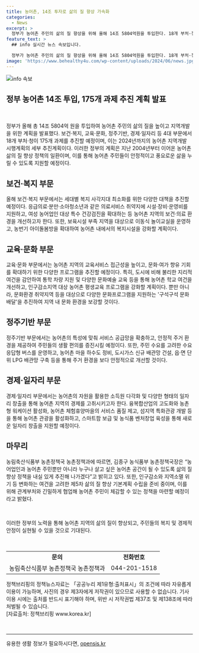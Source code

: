 ```yaml
---
title: 농어촌, 14조 투자로 삶의 질 향상 가속화
categories:
  - News
excerpt: >
  정부가 농어촌 주민의 삶의 질 향상을 위해 올해 14조 5804억원을 투입한다. 18개 부처·청이 175개 과제를 추진하며, 보건·복지, 교육·문화, 정주기반, 경제·일자리 등 4대 부문을 발전시킬 계획이다. 이를 통해 의료·복지 봉사 및 문화·교육 프로그램을 강화하고, 정주 환경을 개선하며 농어촌의 경제적 활력과 일자리 창출을 지원할 것으로 전망된다.
feature_text: >
  ## info 실시간 뉴스 속보입니다.

  정부가 농어촌 주민의 삶의 질 향상을 위해 올해 14조 5804억원을 투입한다. 18개 부처·청이 175개 과제를 추진하며, 보건·복지, 교육·문화, 정주기반, 경제·일자리 등 4대 부문을 발전시킬 계획이다. 이를 통해 의료·복지 봉사 및 문화·교육 프로그램을 강화하고, 정주 환경을 개선하며 농어촌의 경제적 활력과 일자리 창출을 지원할 것으로 전망된다.
image: 'https://www.behealthy4u.com/wp-content/uploads/2024/06/news.jpg'
---
```


<p><img src="https://www.behealthy4u.com/wp-content/uploads/2024/06/news.jpg" alt="info 속보" /></p>

<h2>정부 농어촌 14조 투입, 175개 과제 추진 계획 발표</h2>

<p data-ke-size="size16">&nbsp;</p>

<p>정부가 올해 총 14조 5804억 원을 투입하여 농어촌 주민의 삶의 질을 높이고 지역개발을 위한 계획을 발표했다. 보건·복지, 교육·문화, 정주기반, 경제·일자리 등 4대 부문에서 18개 부처·청이 175개 과제를 추진할 예정이며, 이는 2024년까지의 농어촌 지역개발 시행계획의 세부 추진계획이다. 이러한 정부의 계획은 지난 2004년부터 이어온 농어촌 삶의 질 향상 정책의 일환이며, 이를 통해 농어촌 주민들이 안정적이고 풍요로운 삶을 누릴 수 있도록 지원할 예정이다.</p></p>

<h2 data-ke-size="size26">보건·복지 부문</h2>

<p data-ke-size="size16">올해 보건·복지 부문에서는 세대별 복지 사각지대 최소화를 위한 다양한 대책을 추진할 예정이다. 응급의료·분만·소아청소년과 같은 의료서비스 취약지에 시설·장비·운영비를 지원하고, 여성 농어업인 대상 특수 건강검진을 확대하는 등 농어촌 지역의 보건·의료 환경을 개선하고자 한다. 또한, 보육시설 부족 지역을 대상으로 이동식 놀이교실을 운영하고, 농번기 아이돌봄방을 확대하여 농어촌 내에서의 복지시설을 강화할 계획이다.</p>

<h2 data-ke-size="size26">교육·문화 부문</h2>

<p data-ke-size="size16">교육·문화 부문에서는 농어촌 지역의 교육서비스 접근성을 높이고, 문화·여가 향유 기회를 확대하기 위한 다양한 프로그램을 추진할 예정이다. 특히, 도시에 비해 불리한 지리적 여건을 감안하여 통학 차량 지원 및 다양한 문화예술 교육 등을 통해 농어촌 학교 여건을 개선하고, 인구감소지역 대상 농어촌 평생교육 프로그램을 강화할 계획이다. 뿐만 아니라, 문화환경 취약지역 등을 대상으로 다양한 문화프로그램을 지원하는 '구석구석 문화배달'을 추진하여 지역 내 문화 환경을 보강할 것이다.</p>

<h2 data-ke-size="size26">정주기반 부문</h2>

<p data-ke-size="size16">정주기반 부문에서는 농어촌의 특성에 맞춰 서비스 공급망을 확충하고, 안정적 주거 환경을 제공하여 주민들의 생활 편의를 증진시킬 예정이다. 또한, 주민 수요를 고려한 수요응답형 버스를 운영하고, 농어촌 마을 하수도 정비, 도시가스 신규 배관망 건설, 읍·면 단위 LPG 배관망 구축 등을 통해 주거 환경을 보다 안정적으로 개선할 것이다.</p>

<h2 data-ke-size="size26">경제·일자리 부문</h2>

<p data-ke-size="size16">경제·일자리 부문에서는 농어촌의 자원을 활용한 소득원 다각화 및 다양한 형태의 일자리 창출을 통해 농어촌 지역의 경제를 고취시키고자 한다. 융복합산업의 고도화와 농촌형 워케이션 활성화, 농어촌 체험휴양마을의 서비스 품질 제고, 섬지역 특화관광 개발 등을 통해 농어촌 관광을 활성화하고, 스마트팜 보급 및 농식품 벤처창업 육성을 통해 새로운 일자리 창출을 지원할 예정이다.</p>

<h2 data-ke-size="size26">마무리</h2>

<p data-ke-size="size16">농림축산식품부 농촌정책국 농촌정책과에 따르면, 김종구 농식품부 농촌정책국장은 “농어업인과 농어촌 주민뿐만 아니라 누구나 살고 싶은 농어촌 공간이 될 수 있도록 삶의 질 향상 정책을 내실 있게 추진해 나가겠다”고 밝히고 있다. 또한, 인구감소와 지역소멸 위기 등 변화하는 여건을 고려한 제5차 삶의 질 향상 기본계획 수립을 준비 중이며, 이를 위해 관계부처와 긴밀하게 협업해 농어촌 주민이 체감할 수 있는 정책을 마련할 예정이라고 밝혔다.</p>

<p data-ke-size="size16">&nbsp;</p>

<p>이러한 정부의 노력을 통해 농어촌 지역의 삶의 질이 향상되고, 주민들의 복지 및 경제적 안정이 실현될 수 있을 것으로 기대된다.</p>

<p data-ke-size="size16">&nbsp;</p>

<table>
    <tbody>
        <tr>
            <td style="text-align: center; height: 17px;"><b>문의</b></td>
            <td style="text-align: center; height: 17px;"><b>전화번호</b></td>
        </tr>
        <tr>
            <td style="text-align: center; height: 17px;">농림축산식품부 농촌정책국 농촌정책과</td>
            <td style="text-align: center; height: 17px;">044-201-1518</td>
        </tr>
    </tbody>
</table>

<p>정책브리핑의 정책뉴스자료는 「공공누리 제1유형:출처표시」의 조건에 따라 자유롭게 이용이 가능하며, 사진의 경우 제3자에게 저작권이 있으므로 사용할 수 없습니다. 기사 이용 시에는 출처를 반드시 표기해야 하며, 위반 시 저작권법 제37조 및 제138조에 따라 처벌될 수 있습니다. <br>[자료출처: 정책브리핑 www.korea.kr]</p>

<p data-ke-size="size16">&nbsp;</p>

<p><hr></p>
유용한 생활 정보가 필요하시다면, <a href="https://opensis.kr" rel="dofollow">opensis.kr</a>


